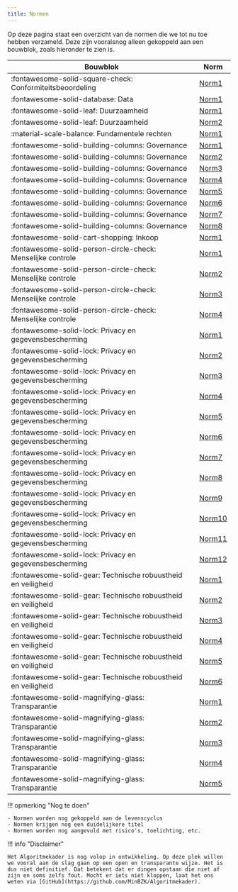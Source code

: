 ```yaml
---
title: Normen
---
```


Op deze pagina staat een overzicht van de normen die we tot nu toe hebben verzameld. Deze zijn vooralsnog alleen gekoppeld aan een bouwblok, zoals hieronder te zien is. 

| **Bouwblok**                                                  | **Norm**                                                               |
| ------------------------------------------------------------- | ---------------------------------------------------------------------- |
| :fontawesome-solid-square-check: Conformiteitsbeoordeling     | [Norm1]( ../normen/conformiteitsbeoordeling/norm1.md)                  |
| :fontawesome-solid-database: Data                             | [Norm1]( ../normen/data/norm1.md)                                      |
| :fontawesome-solid-leaf: Duurzaamheid                         | [Norm1]( ../normen/duurzaamheid/norm1.md)                              |
| :fontawesome-solid-leaf: Duurzaamheid                         | [Norm2]( ../normen/duurzaamheid/norm2.md)                              |
| :material-scale-balance: Fundamentele rechten                 | [Norm1](../normen/fundamentele%20rechten/norm1.md)                     |
| :fontawesome-solid-building-columns: Governance               | [Norm1](../normen/governance/norm1.md)                                 |
| :fontawesome-solid-building-columns: Governance               | [Norm2](../normen/governance/norm2.md)                                 |
| :fontawesome-solid-building-columns: Governance               | [Norm3](../normen/governance/norm3.md)                                 |
| :fontawesome-solid-building-columns: Governance               | [Norm4](../normen/governance/norm4.md)                                 |
| :fontawesome-solid-building-columns: Governance               | [Norm5](../normen/governance/norm5.md)                                 |
| :fontawesome-solid-building-columns: Governance               | [Norm6](../normen/governance/norm6.md)                                 |
| :fontawesome-solid-building-columns: Governance               | [Norm7](../normen/governance/norm7.md)                                 |
| :fontawesome-solid-building-columns: Governance               | [Norm8](../normen/governance/norm8.md)                                 |
| :fontawesome-solid-cart-shopping: Inkoop                      | [Norm1](../normen/inkoop/norm1.md)                                     |
| :fontawesome-solid-person-circle-check: Menselijke controle   | [Norm1](../normen/menselijke%20controle/norm1.md)                      |
| :fontawesome-solid-person-circle-check: Menselijke controle   | [Norm2](../normen/menselijke%20controle/norm2.md)                      |
| :fontawesome-solid-person-circle-check: Menselijke controle   | [Norm3](../normen/menselijke%20controle/norm3.md)                      |
| :fontawesome-solid-person-circle-check: Menselijke controle   | [Norm4](../normen/menselijke%20controle/norm4.md)                      |
| :fontawesome-solid-lock: Privacy en gegevensbescherming       | [Norm1](../normen/privacy%20en%20gegevensbescherming/Rollen%20en%20verantwoordlijkheden.md)         |
| :fontawesome-solid-lock: Privacy en gegevensbescherming       | [Norm2](../normen/privacy%20en%20gegevensbescherming/GEB%20en%20DPIA.md)         |
| :fontawesome-solid-lock: Privacy en gegevensbescherming       | [Norm3](../normen/privacy%20en%20gegevensbescherming/Rechmatige%20verwerking.md)         |
| :fontawesome-solid-lock: Privacy en gegevensbescherming       | [Norm4](../normen/privacy%20en%20gegevensbescherming/Doelbinding.md)         |
| :fontawesome-solid-lock: Privacy en gegevensbescherming       | [Norm5](../normen/privacy%20en%20gegevensbescherming/Wettelijke%20grondslag.md)         |
| :fontawesome-solid-lock: Privacy en gegevensbescherming       | [Norm6](../normen/privacy%20en%20gegevensbescherming/Dataminimalisatie.md)         |
| :fontawesome-solid-lock: Privacy en gegevensbescherming       | [Norm7](../normen/privacy%20en%20gegevensbescherming/Geactualisserde%20gegevens.md)         |
| :fontawesome-solid-lock: Privacy en gegevensbescherming       | [Norm8](../normen/privacy%20en%20gegevensbescherming/Opslagbeperking.md)         |
| :fontawesome-solid-lock: Privacy en gegevensbescherming       | [Norm9](../normen/privacy%20en%20gegevensbescherming/Bijzondere%20persoonsgegevens.md)         |
| :fontawesome-solid-lock: Privacy en gegevensbescherming       | [Norm10](../normen/privacy%20en%20gegevensbescherming/Privacyrechten.md)       |
| :fontawesome-solid-lock: Privacy en gegevensbescherming       | [Norm11](../normen/privacy%20en%20gegevensbescherming/Geautomatiseerde%20besluitvorming.md)       |
| :fontawesome-solid-lock: Privacy en gegevensbescherming       | [Norm12](../normen/privacy%20en%20gegevensbescherming/Privacy%20by%20Design.md)       |
| :fontawesome-solid-gear: Technische robuustheid en veiligheid | [Norm1](../normen/technische%20robuustheid%20en%20veiligheid/norm1.md) |
| :fontawesome-solid-gear: Technische robuustheid en veiligheid | [Norm2](../normen/technische%20robuustheid%20en%20veiligheid/norm2.md) |
| :fontawesome-solid-gear: Technische robuustheid en veiligheid | [Norm3](../normen/technische%20robuustheid%20en%20veiligheid/norm3.md) |
| :fontawesome-solid-gear: Technische robuustheid en veiligheid | [Norm4](../normen/technische%20robuustheid%20en%20veiligheid/norm4.md) |
| :fontawesome-solid-gear: Technische robuustheid en veiligheid | [Norm5](../normen/technische%20robuustheid%20en%20veiligheid/norm5.md) |
| :fontawesome-solid-gear: Technische robuustheid en veiligheid | [Norm6](../normen/technische%20robuustheid%20en%20veiligheid/norm6.md) |
| :fontawesome-solid-magnifying-glass: Transparantie             | [Norm1](../normen/transparantie/norm1.md)                              |
| :fontawesome-solid-magnifying-glass: Transparantie             | [Norm2](../normen/transparantie/norm2.md)                              |
| :fontawesome-solid-magnifying-glass: Transparantie             | [Norm3](../normen/transparantie/norm3.md)                              |
| :fontawesome-solid-magnifying-glass: Transparantie             | [Norm4](../normen/transparantie/norm4.md)                              |
| :fontawesome-solid-magnifying-glass: Transparantie             | [Norm5](../normen/transparantie/norm5.md)                              |


!!! opmerking "Nog te doen"

    - Normen worden nog gekoppeld aan de levenscyclus
    - Normen krijgen nog een duidelijkere titel
    - Normen worden nog aangevuld met risico's, toelichting, etc. 

!!! info "Disclaimer"

    Het Algoritmekader is nog volop in ontwikkeling. Op deze plek willen we vooral aan de slag gaan op een open en transparante wijze. Het is dus niet definitief. Dat betekent dat er dingen opstaan die niet af zijn en soms zelfs fout. Mocht er iets niet kloppen, laat het ons weten via [GitHub](https://github.com/MinBZK/Algoritmekader).
